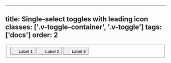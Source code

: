 <!--
 *              Copyright (c) 2025 Visa, Inc.
 *
 * Licensed under the Apache License, Version 2.0 (the "License");
 * you may not use this file except in compliance with the License.
 * You may obtain a copy of the License at
 *
 *         http://www.apache.org/licenses/LICENSE-2.0
 *
 * Unless required by applicable law or agreed to in writing, software
 * distributed under the License is distributed on an "AS IS" BASIS,
 * WITHOUT WARRANTIES OR CONDITIONS OF ANY KIND, either express or implied.
 * See the License for the specific language governing permissions and
 * limitations under the License.
 *
 -->
---
title: Single-select toggles with leading icon
classes: ['.v-toggle-container', '.v-toggle']
tags: ['docs']
order: 2
---

<fieldset class="v-toggle-container">
  <button class="v-toggle v-gap-6" aria-pressed="true">
    <svg aria-hidden="true" class="v-icon v-icon-tiny" focusable="false" height="16" viewbox="0 0 16 16" width="16">
      <use href="#visa-map-location-tiny">
      </use>
    </svg>
    Label 1
  </button>
  <button class="v-toggle v-gap-6" aria-pressed="false">
    <svg aria-hidden="true" class="v-icon v-icon-tiny" focusable="false" height="16" viewbox="0 0 16 16" width="16">
      <use href="#visa-view-list-tiny">
      </use>
    </svg>
    Label 2
  </button>
  <button class="v-toggle v-gap-6" aria-pressed="false">
    <svg aria-hidden="true" class="v-icon v-icon-tiny" focusable="false" height="16" viewbox="0 0 16 16" width="16">
      <use href="#visa-view-grid-tiny">
      </use>
    </svg>
    Label 3
  </button>
  </fieldset
</fieldset>
